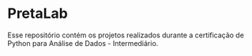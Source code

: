 # PretaLab
Esse repositório contém os projetos realizados durante a certificação de Python para Análise de Dados - Intermediário.
